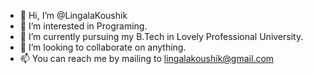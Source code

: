 - 👋 Hi, I’m @LingalaKoushik
- 👀 I’m interested in Programing.
- 🌱 I’m currently pursuing my B.Tech in Lovely Professional University.
- 💞️ I’m looking to collaborate on anything.
- 📫 You can reach me by mailing to lingalakoushik@gmail.com

<!---
LingalaKoushik/LingalaKoushik is a ✨ special ✨ repository because its `README.md` (this file) appears on your GitHub profile.
You can click the Preview link to take a look at your changes.
--->
